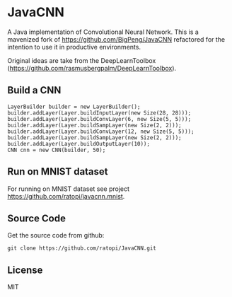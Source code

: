 # JavaCNN

A Java implementation of Convolutional Neural Network.
This is a mavenized fork of https://github.com/BigPeng/JavaCNN refactored for the intention to use it in productive environments.

Original ideas are take from the DeepLearnToolbox (https://github.com/rasmusbergpalm/DeepLearnToolbox).


## Build a CNN

	LayerBuilder builder = new LayerBuilder();
	builder.addLayer(Layer.buildInputLayer(new Size(28, 28)));
	builder.addLayer(Layer.buildConvLayer(6, new Size(5, 5)));
	builder.addLayer(Layer.buildSampLayer(new Size(2, 2)));
	builder.addLayer(Layer.buildConvLayer(12, new Size(5, 5)));
	builder.addLayer(Layer.buildSampLayer(new Size(2, 2)));
	builder.addLayer(Layer.buildOutputLayer(10));
	CNN cnn = new CNN(builder, 50);


## Run on MNIST dataset

For running on MNIST dataset see project https://github.com/ratopi/javacnn.mnist.


## Source Code

Get the source code from github:

	git clone https://github.com/ratopi/JavaCNN.git 


## License

MIT
